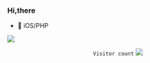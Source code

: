 ### Hi,there

- 🌱 iOS/PHP

![](https://github-readme-stats.vercel.app/api?username=hapiii)

<p align="center">
   <code>Visitor count</code>
   <img src="https://profile-counter.glitch.me/hapiii/count.svg" />
  </p>



